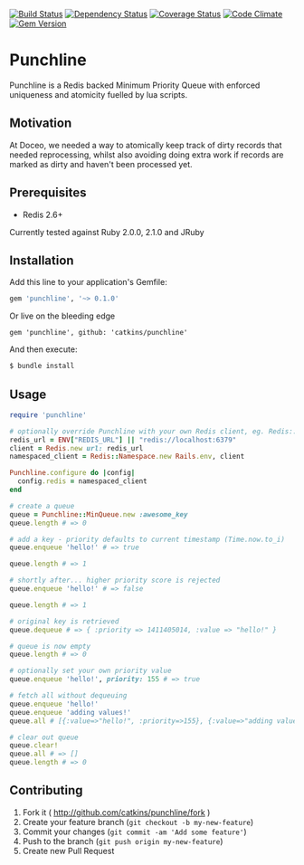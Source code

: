[![Build Status](https://travis-ci.org/catkins/punchline.svg)](https://travis-ci.org/catkins/punchline) [![Dependency Status](https://gemnasium.com/catkins/punchline.svg)](https://gemnasium.com/catkins/punchline) [![Coverage Status](https://img.shields.io/coveralls/catkins/punchline.svg)](https://coveralls.io/r/catkins/punchline) [![Code Climate](https://codeclimate.com/github/catkins/punchline/badges/gpa.svg)](https://codeclimate.com/github/catkins/punchline) [![Gem Version](https://badge.fury.io/rb/punchline.svg)](http://badge.fury.io/rb/punchline)

# Punchline

Punchline is a Redis backed Minimum Priority Queue with enforced uniqueness and atomicity fuelled by lua scripts.

## Motivation

At Doceo, we needed a way to atomically keep track of dirty records that needed reprocessing, whilst also avoiding doing extra work if records are marked as dirty and haven't been processed yet.

## Prerequisites

- Redis 2.6+

Currently tested against Ruby 2.0.0, 2.1.0 and JRuby

## Installation

Add this line to your application's Gemfile:

```ruby
gem 'punchline', '~> 0.1.0'

```

Or live on the bleeding edge

```
gem 'punchline', github: 'catkins/punchline'
```

And then execute:

```bash
$ bundle install
```

## Usage

```ruby
require 'punchline'

# optionally override Punchline with your own Redis client, eg. Redis::Namespace
redis_url = ENV["REDIS_URL"] || "redis://localhost:6379"
client = Redis.new url: redis_url
namespaced_client = Redis::Namespace.new Rails.env, client

Punchline.configure do |config|
  config.redis = namespaced_client
end

# create a queue
queue = Punchline::MinQueue.new :awesome_key
queue.length # => 0

# add a key - priority defaults to current timestamp (Time.now.to_i)
queue.enqueue 'hello!' # => true

queue.length # => 1

# shortly after... higher priority score is rejected
queue.enqueue 'hello!' # => false

queue.length # => 1

# original key is retrieved
queue.dequeue # => { :priority => 1411405014, :value => "hello!" }

# queue is now empty
queue.length # => 0

# optionally set your own priority value
queue.enqueue 'hello!', priority: 155 # => true

# fetch all without dequeuing
queue.enqueue 'hello!'
queue.enqueue 'adding values!'
queue.all # [{:value=>"hello!", :priority=>155}, {:value=>"adding values!", :priority=>1411446073}]

# clear out queue
queue.clear!
queue.all # => []
queue.length # => 0

```

## Contributing

1. Fork it ( http://github.com/catkins/punchline/fork )
2. Create your feature branch (`git checkout -b my-new-feature`)
3. Commit your changes (`git commit -am 'Add some feature'`)
4. Push to the branch (`git push origin my-new-feature`)
5. Create new Pull Request

